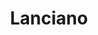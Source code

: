 ---
title: Lanciano
date: 
draft: false

# descripcion
description : Argolla de plata con piedras microcubic.  Se puede usar tanto con los cubic hacia el frente como con la parte posterior lisa y calada hacia el frente. Dos aros en uno!

materials: Plata 925

color: Plateado

dimensions: 1,5 diam 0,4 ancho

code: 01-11-0351

type: "Aros"

categories: []

price: $3.690,00

# Images
# first image will be shown in the product page
images:
  # - image: "images/path_to_image"
  # La ubicacion de las imagenes es imagenes/Aros/Aros.Argollas/01-11-0351-lanciano
  - image: "./images/aros/argollas/01-11-0351-argolla-completa-plata-entre-doble-linea-microcubic_a.JPG"
  - image: "./images/aros/argollas/01-11-0351-argolla-completa-plata-entre-doble-linea-microcubic_b.JPG"
---